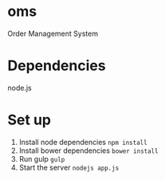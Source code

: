 # oms
Order Management System

# Dependencies
node.js

# Set up
1. Install node dependencies
```npm install```
2. Install bower dependencies
```bower install```
3. Run gulp
```gulp```
4. Start the server
```nodejs app.js```
